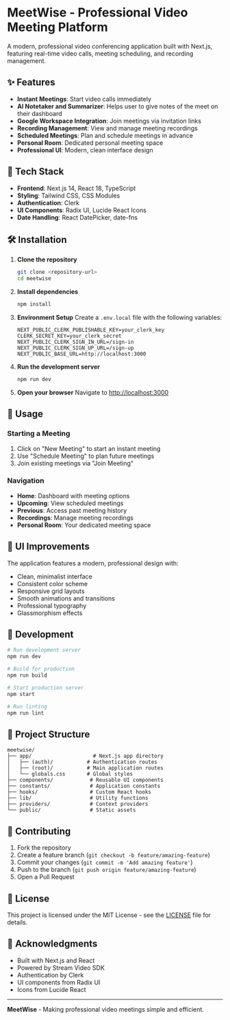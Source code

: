 # MeetWise - Professional Video Meeting Platform

A modern, professional video conferencing application built with Next.js, featuring real-time video calls, meeting scheduling, and recording management.

## ✨ Features

- **Instant Meetings**: Start video calls immediately
- **AI Notetaker and Summarizer**: Helps user to give notes of the meet on their dashboard
- **Google Workspace Integration**: Join meetings via invitation links
- **Recording Management**: View and manage meeting recordings
- **Scheduled Meetings**: Plan and schedule meetings in advance
- **Personal Room**: Dedicated personal meeting space
- **Professional UI**: Modern, clean interface design

## 🚀 Tech Stack

- **Frontend**: Next.js 14, React 18, TypeScript
- **Styling**: Tailwind CSS, CSS Modules
- **Authentication**: Clerk
- **UI Components**: Radix UI, Lucide React Icons
- **Date Handling**: React DatePicker, date-fns

## 🛠️ Installation

1. **Clone the repository**
   ```bash
   git clone <repository-url>
   cd meetwise
   ```

2. **Install dependencies**
   ```bash
   npm install
   ```

3. **Environment Setup**
   Create a `.env.local` file with the following variables:
   ```env
   NEXT_PUBLIC_CLERK_PUBLISHABLE_KEY=your_clerk_key
   CLERK_SECRET_KEY=your_clerk_secret
   NEXT_PUBLIC_CLERK_SIGN_IN_URL=/sign-in
   NEXT_PUBLIC_CLERK_SIGN_UP_URL=/sign-up
   NEXT_PUBLIC_BASE_URL=http://localhost:3000
   ```

4. **Run the development server**
   ```bash
   npm run dev
   ```

5. **Open your browser**
   Navigate to [http://localhost:3000](http://localhost:3000)

## 📱 Usage

### Starting a Meeting
1. Click on "New Meeting" to start an instant meeting
2. Use "Schedule Meeting" to plan future meetings
3. Join existing meetings via "Join Meeting"

### Navigation
- **Home**: Dashboard with meeting options
- **Upcoming**: View scheduled meetings
- **Previous**: Access past meeting history
- **Recordings**: Manage meeting recordings
- **Personal Room**: Your dedicated meeting space

## 🎨 UI Improvements

The application features a modern, professional design with:
- Clean, minimalist interface
- Consistent color scheme
- Responsive grid layouts
- Smooth animations and transitions
- Professional typography
- Glassmorphism effects

## 🔧 Development

```bash
# Run development server
npm run dev

# Build for production
npm run build

# Start production server
npm start

# Run linting
npm run lint
```

## 📁 Project Structure

```
meetwise/
├── app/                    # Next.js app directory
│   ├── (auth)/           # Authentication routes
│   ├── (root)/           # Main application routes
│   └── globals.css       # Global styles
├── components/            # Reusable UI components
├── constants/             # Application constants
├── hooks/                 # Custom React hooks
├── lib/                   # Utility functions
├── providers/             # Context providers
└── public/                # Static assets
```

## 🤝 Contributing

1. Fork the repository
2. Create a feature branch (`git checkout -b feature/amazing-feature`)
3. Commit your changes (`git commit -m 'Add amazing feature'`)
4. Push to the branch (`git push origin feature/amazing-feature`)
5. Open a Pull Request

## 📄 License

This project is licensed under the MIT License - see the [LICENSE](LICENSE) file for details.

## 🙏 Acknowledgments

- Built with Next.js and React
- Powered by Stream Video SDK
- Authentication by Clerk
- UI components from Radix UI
- Icons from Lucide React

---

**MeetWise** - Making professional video meetings simple and efficient.
